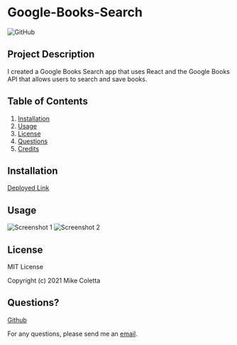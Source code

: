 # Google-Books-Search

![GitHub](https://img.shields.io/github/license/MikeColetta/React-Portfolio)

## Project Description

I created a Google Books Search app that uses React and the Google Books API that allows users to search and save books.

## Table of Contents
1. [Installation](#installation)
2. [Usage](#usage)
3. [License](#license)
4. [Questions](#questions)
5. [Credits](#credits)

## Installation
[Deployed Link]()

## Usage

![Screenshot 1]()
![Screenshot 2]()

## License
    
MIT License
    
Copyright (c) 2021 Mike Coletta
          
## Questions?
    
[Github](https://github.com/MikeColetta)
    
For any questions, please send me an [email](mailto:coletta.mike@gmail.com).
